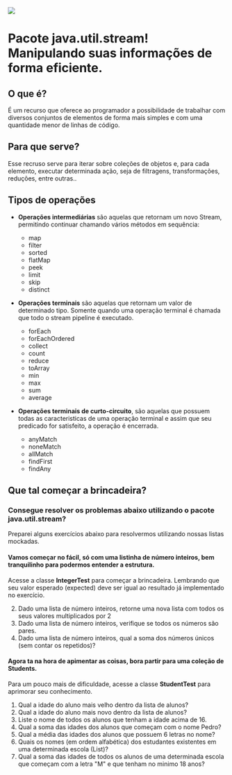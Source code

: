 <img src="https://storage.googleapis.com/golden-wind/experts-club/capa-github.svg" />

# Pacote java.util.stream! Manipulando suas informações de forma eficiente.

## O que é?

É um recurso que oferece ao programador a possibilidade de trabalhar com diversos conjuntos de elementos de forma mais
simples e com uma quantidade menor de linhas de código.

## Para que serve?

Esse recruso serve para iterar sobre coleções de objetos e, para cada elemento, executar determinada ação, seja de
filtragens, transformações, reduções, entre outras..

## Tipos de operações

- **Operações intermediárias** são aquelas que retornam um novo Stream, permitindo continuar chamando vários métodos em
  sequência:
    - map
    - filter
    - sorted
    - flatMap
    - peek
    - limit
    - skip
    - distinct

- **Operações terminais** são aquelas que retornam um valor de determinado tipo. Somente quando uma operação terminal é
  chamada que todo o stream pipeline é executado.
    - forEach
    - forEachOrdered
    - collect
    - count
    - reduce
    - toArray
    - min
    - max
    - sum
    - average

- **Operações terminais de curto-circuito**, são aquelas que possuem todas as caracteristicas de uma operação terminal e
  assim que seu predicado for satisfeito, a operação é encerrada.
    - anyMatch
    - noneMatch
    - allMatch
    - findFirst
    - findAny

## Que tal começar a brincadeira?

### Consegue resolver os problemas abaixo utilizando o pacote java.util.stream?

Preparei alguns exercícios abaixo para resolvermos utilizando nossas listas mockadas.

#### Vamos começar no fácil, só com uma listinha de número inteiros, bem tranquilinho para podermos entender a estrutura.

Acesse a classe **IntegerTest** para começar a brincadeira. Lembrando que seu valor esperado (expected) deve ser igual
ao resultado já implementado no exercício.

2. Dado uma lista de número inteiros, retorne uma nova lista com todos os seus valores multiplicados por 2
3. Dado uma lista de número inteiros, verifique se todos os números são pares.
4. Dado uma lista de número inteiros, qual a soma dos números únicos (sem contar os repetidos)?

#### Agora ta na hora de apimentar as coisas, bora partir para uma coleção de Students.

Para um pouco mais de dificuldade, acesse a classe **StudentTest** para aprimorar seu conhecimento.

1. Qual a idade do aluno mais velho dentro da lista de alunos?
2. Qual a idade do aluno mais novo dentro da lista de alunos?
3. Liste o nome de todos os alunos que tenham a idade acima de 16.
4. Qual a soma das idades dos alunos que começam com o nome Pedro?
5. Qual a média das idades dos alunos que possuem 6 letras no nome?
6. Quais os nomes (em ordem alfabética) dos estudantes existentes em uma determinada escola (List<Classroom>)?
7. Qual a soma das idades de todos os alunos de uma determinada escola que começam com a letra "M" e que tenham no
   minimo 18 anos?
   
